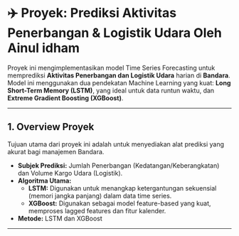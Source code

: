 # ✈️ Proyek: Prediksi Aktivitas Penerbangan & Logistik Udara  Oleh Ainul idham

Proyek ini mengimplementasikan model Time Series Forecasting untuk memprediksi **Aktivitas Penerbangan dan Logistik Udara** harian di **Bandara**. Model ini menggunakan dua pendekatan Machine Learning yang kuat: **Long Short-Term Memory (LSTM)**, yang ideal untuk data runtun waktu, dan **Extreme Gradient Boosting (XGBoost)**.

***

## 1. Overview Proyek

Tujuan utama dari proyek ini adalah untuk menyediakan alat prediksi yang akurat bagi manajemen Bandara.

* **Subjek Prediksi:** Jumlah Penerbangan (Kedatangan/Keberangkatan) dan Volume Kargo Udara (Logistik).
* **Algoritma Utama:**
    * **LSTM:** Digunakan untuk menangkap ketergantungan sekuensial (memori jangka panjang) dalam data time series.
    * **XGBoost:** Digunakan sebagai model feature-based yang kuat, memproses lagged features dan fitur kalender.
* **Metode:** LSTM dan XGBoost

---



